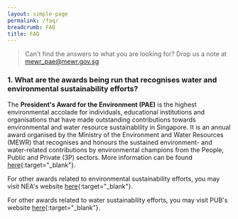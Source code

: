 ```yaml
---
layout: simple-page
permalink: /faq/
breadcrumb: FAQ
title: FAQ
---
```


> Can't find the answers to what you are looking for? Drop us a note at <mewr_pae@mewr.gov.sg> 

### 1. What are the awards being run that recognises water and environmental sustainability efforts? 

The **President's Award for the Environment (PAE)** is the highest environmental accolade for individuals, educational institutions and organisations that have made outstanding contributions towards environmental and water resource sustainability in Singapore. It is an annual award organised by the Ministry of the Environment and Water Resources (MEWR) that recognises and honours the sustained environment- and water-related contributions by environmental champions from the People, Public and Private (3P) sectors. More information can be found [here](/about-the-award/){:target="_blank"}. 

For other awards related to environmental sustainability efforts, you may visit NEA's website [here](https://www.nea.gov.sg/programmes-grants/grants-and-awards){:target="_blank"}. 

For other awards related to water sustainability efforts, you may visit PUB's website [here](https://www.pub.gov.sg/getinvolved){:target="_blank"}.
